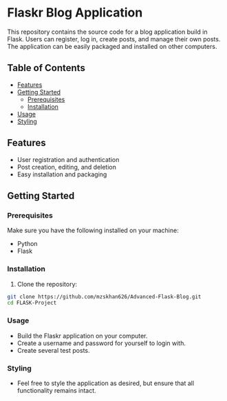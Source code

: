 # Flaskr Blog Application

This repository contains the source code for a blog application build in Flask. Users can register, log in, create posts, and manage their own posts. The application can be easily packaged and installed on other computers.

## Table of Contents

- [Features](#features)
- [Getting Started](#getting-started)
  - [Prerequisites](#prerequisites)
  - [Installation](#installation)
- [Usage](#usage)
- [Styling](#styling)

## Features

- User registration and authentication
- Post creation, editing, and deletion
- Easy installation and packaging

## Getting Started

### Prerequisites

Make sure you have the following installed on your machine:

- Python
- Flask

### Installation

1. Clone the repository:

```bash
git clone https://github.com/mzskhan626/Advanced-Flask-Blog.git
cd FLASK-Project
```

### Usage

- Build the Flaskr application on your computer.
- Create a username and password for yourself to login with.
- Create several test posts.

### Styling

- Feel free to style the application as desired, but ensure that all functionality remains intact.

